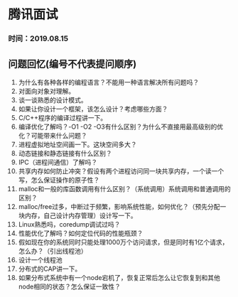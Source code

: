 # 腾讯面试

### 时间：2019.08.15

## 问题回忆(编号不代表提问顺序)

1. 为什么有各种各样的编程语言？不能用一种语言解决所有问题吗？
2. 对面向对象对理解。
3. 谈一谈熟悉的设计模式。
4. 如果让你设计一个框架，该怎么设计？考虑哪些方面？
5. C/C++程序的编译过程讲一下。
6. 编译优化了解吗？-O1 -O2 -O3有什么区别？为什么不直接用最高级别的优化？可能带来什么问题？
7. 进程虚拟地址空间画一下。这块空间多大？
8. 动态链接和静态链接有什么区别？
9. IPC（进程间通信）了解吗？
10. 共享内存如何防止冲突？假设有两个进程访问同一块共享内存，一个读一个写，怎么保证操作的原子性？
11. malloc和一般的库函数调用有什么区别？（系统调用）系统调用和普通调用的区别？
12. malloc/free过多，中断过于频繁，影响系统性能，如何优化？（预先分配一块内存，自己设计内存管理）设计写一下。
13. Linux熟悉吗，coredump调试过吗？
14. 性能优化了解吗？如何定位代码的性能瓶颈？
15. 假如现在你的系统同时只能处理1000万个访问请求，但是同时有1亿个请求，怎么办？（引出线程池）
16. 设计一个线程池
17. 分布式的CAP讲一下。
18. 如果分布式系统中有一个node宕机了，恢复正常后怎么让它恢复到和其他node相同的状态？怎么保证一致性？